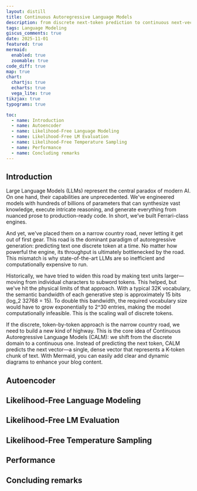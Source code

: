```yaml
---
layout: distill
title: Continuous Autoregressive Language Models
description: from discrete next-token prediction to continuous next-vector prediction
tags: Language Modeling
giscus_comments: true
date: 2025-11-01
featured: true
mermaid:
  enabled: true
  zoomable: true
code_diff: true
map: true
chart:
  chartjs: true
  echarts: true
  vega_lite: true
tikzjax: true
typograms: true

toc:
  - name: Introduction
  - name: Autoencoder
  - name: Likelihood-Free Language Modeling
  - name: Likelihood-Free LM Evaluation
  - name: Likelihood-Free Temperature Sampling
  - name: Performance
  - name: Concluding remarks
---
```


## Introduction

Large Language Models (LLMs) represent the central paradox of modern AI. On one hand, their capabilities are unprecedented. We've engineered models with hundreds of billions of parameters that can synthesize vast knowledge, execute intricate reasoning, and generate everything from nuanced prose to production-ready code. In short, we’ve built Ferrari-class engines.

And yet, we've placed them on a narrow country road, never letting it get out of first gear. This road is the dominant paradigm of autoregressive generation: predicting text one discrete token at a time. No matter how powerful the engine, its throughput is ultimately bottlenecked by the road. This mismatch is why state-of-the-art LLMs are so inefficient and computationally expensive to run.

Historically, we have tried to widen this road by making text units larger—moving from individual characters to subword tokens. This helped, but we've hit the physical limits of that approach. With a typical 32K vocabulary, the semantic bandwidth of each generative step is approximately 15 bits (log_2 32768 = 15). To double this bandwidth, the required vocabulary size would have to grow exponentially to 2^30 entries, making the model computationally infeasible. This is the scaling wall of discrete tokens.

If the discrete, token-by-token approach is the narrow country road, we need to build a new kind of highway. This is the core idea of Continuous Autoregressive Language Models (CALM): we shift from the discrete domain to a continuous one. Instead of predicting the next token, CALM predicts the next vector—a single, dense vector that represents a K-token chunk of text.
With Mermaid, you can easily add clear and dynamic diagrams to enhance your blog content.

## Autoencoder

## Likelihood-Free Language Modeling

## Likelihood-Free LM Evaluation

## Likelihood-Free Temperature Sampling

## Performance

## Concluding remarks
